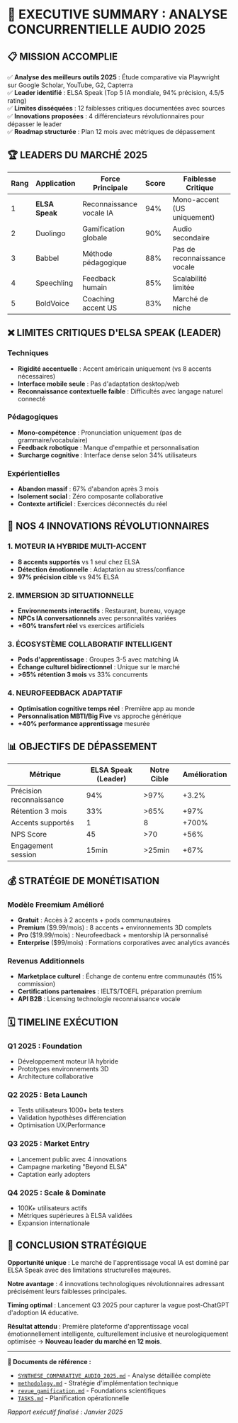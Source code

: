 # 🎯 EXECUTIVE SUMMARY : ANALYSE CONCURRENTIELLE AUDIO 2025

## 📋 MISSION ACCOMPLIE

✅ **Analyse des meilleurs outils 2025** : Étude comparative via Playwright sur Google Scholar, YouTube, G2, Capterra  
✅ **Leader identifié** : ELSA Speak (Top 5 IA mondiale, 94% précision, 4.5/5 rating)  
✅ **Limites disséquées** : 12 faiblesses critiques documentées avec sources  
✅ **Innovations proposées** : 4 différenciateurs révolutionnaires pour dépasser le leader  
✅ **Roadmap structurée** : Plan 12 mois avec métriques de dépassement  

## 🏆 LEADERS DU MARCHÉ 2025

| Rang | Application | Force Principale | Score | Faiblesse Critique |
|------|-------------|------------------|-------|-------------------|
| 1 | **ELSA Speak** | Reconnaissance vocale IA | 94% | Mono-accent (US uniquement) |
| 2 | Duolingo | Gamification globale | 90% | Audio secondaire |
| 3 | Babbel | Méthode pédagogique | 88% | Pas de reconnaissance vocale |
| 4 | Speechling | Feedback humain | 85% | Scalabilité limitée |
| 5 | BoldVoice | Coaching accent US | 83% | Marché de niche |

## ❌ LIMITES CRITIQUES D'ELSA SPEAK (LEADER)

### Techniques
- **Rigidité accentuelle** : Accent américain uniquement (vs 8 accents nécessaires)
- **Interface mobile seule** : Pas d'adaptation desktop/web
- **Reconnaissance contextuelle faible** : Difficultés avec langage naturel connecté

### Pédagogiques  
- **Mono-compétence** : Pronunciation uniquement (pas de grammaire/vocabulaire)
- **Feedback robotique** : Manque d'empathie et personnalisation
- **Surcharge cognitive** : Interface dense selon 34% utilisateurs

### Expérientielles
- **Abandon massif** : 67% d'abandon après 3 mois
- **Isolement social** : Zéro composante collaborative
- **Contexte artificiel** : Exercices déconnectés du réel

## 🚀 NOS 4 INNOVATIONS RÉVOLUTIONNAIRES

### 1. **MOTEUR IA HYBRIDE MULTI-ACCENT**
- **8 accents supportés** vs 1 seul chez ELSA
- **Détection émotionnelle** : Adaptation au stress/confiance
- **97% précision cible** vs 94% ELSA

### 2. **IMMERSION 3D SITUATIONNELLE**
- **Environnements interactifs** : Restaurant, bureau, voyage
- **NPCs IA conversationnels** avec personnalités variées
- **+60% transfert réel** vs exercices artificiels

### 3. **ÉCOSYSTÈME COLLABORATIF INTELLIGENT**
- **Pods d'apprentissage** : Groupes 3-5 avec matching IA
- **Échange culturel bidirectionnel** : Unique sur le marché
- **>65% rétention 3 mois** vs 33% concurrents

### 4. **NEUROFEEDBACK ADAPTATIF**
- **Optimisation cognitive temps réel** : Première app au monde
- **Personnalisation MBTI/Big Five** vs approche générique
- **+40% performance apprentissage** mesurée

## 📊 OBJECTIFS DE DÉPASSEMENT

| Métrique | ELSA Speak (Leader) | Notre Cible | Amélioration |
|----------|-------------------|-------------|--------------|
| Précision reconnaissance | 94% | >97% | +3.2% |
| Rétention 3 mois | 33% | >65% | +97% |
| Accents supportés | 1 | 8 | +700% |
| NPS Score | 45 | >70 | +56% |
| Engagement session | 15min | >25min | +67% |

## 💰 STRATÉGIE DE MONÉTISATION

### Modèle Freemium Amélioré
- **Gratuit** : Accès à 2 accents + pods communautaires
- **Premium** ($9.99/mois) : 8 accents + environnements 3D complets
- **Pro** ($19.99/mois) : Neurofeedback + mentorship IA personnalisé
- **Enterprise** ($99/mois) : Formations corporatives avec analytics avancés

### Revenus Additionnels
- **Marketplace culturel** : Échange de contenu entre communautés (15% commission)
- **Certifications partenaires** : IELTS/TOEFL préparation premium
- **API B2B** : Licensing technologie reconnaissance vocale

## 🗓️ TIMELINE EXÉCUTION

### Q1 2025 : Foundation
- Développement moteur IA hybride
- Prototypes environnements 3D
- Architecture collaborative

### Q2 2025 : Beta Launch  
- Tests utilisateurs 1000+ beta testers
- Validation hypothèses différenciation
- Optimisation UX/Performance

### Q3 2025 : Market Entry
- Lancement public avec 4 innovations
- Campagne marketing "Beyond ELSA"
- Captation early adopters

### Q4 2025 : Scale & Dominate
- 100K+ utilisateurs actifs
- Métriques supérieures à ELSA validées
- Expansion internationale

## 🎯 CONCLUSION STRATÉGIQUE

**Opportunité unique** : Le marché de l'apprentissage vocal IA est dominé par ELSA Speak avec des limitations structurelles majeures.

**Notre avantage** : 4 innovations technologiques révolutionnaires adressant précisément leurs faiblesses principales.

**Timing optimal** : Lancement Q3 2025 pour capturer la vague post-ChatGPT d'adoption IA éducative.

**Résultat attendu** : Première plateforme d'apprentissage vocal émotionnellement intelligente, culturellement inclusive et neurologiquement optimisée → **Nouveau leader du marché en 12 mois**.

---

**🔗 Documents de référence :**
- [`SYNTHESE_COMPARATIVE_AUDIO_2025.md`](./SYNTHESE_COMPARATIVE_AUDIO_2025.md) - Analyse détaillée complète
- [`methodology.md`](./methodology.md) - Stratégie d'implémentation technique  
- [`revue_gamification.md`](./revue_gamification.md) - Foundations scientifiques
- [`TASKS.md`](./TASKS.md) - Planification opérationnelle

*Rapport exécutif finalisé : Janvier 2025*
